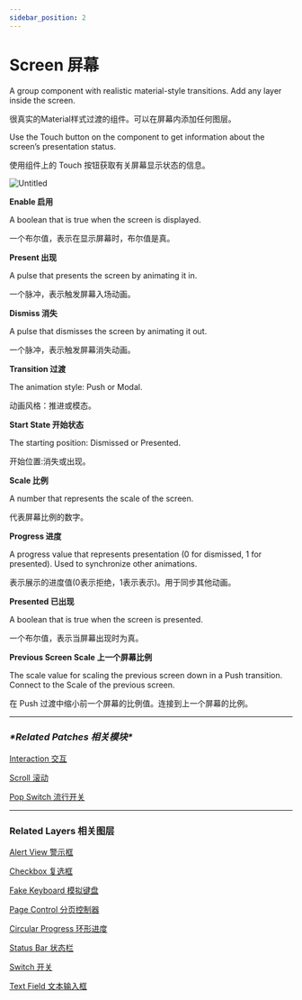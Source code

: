 ```yaml
---
sidebar_position: 2
---
```


# Screen 屏幕

A group component with realistic material-style transitions. Add any layer inside the screen.

很真实的Material样式过渡的组件。可以在屏幕内添加任何图层。

Use the Touch button on the component to get information about the screen’s presentation status.

使用组件上的 Touch 按钮获取有关屏幕显示状态的信息。

![Untitled](https://s3.us-west-2.amazonaws.com/secure.notion-static.com/9c939db2-b744-4245-92fc-bb08dd76f6d3/Untitled.png?X-Amz-Algorithm=AWS4-HMAC-SHA256&X-Amz-Content-Sha256=UNSIGNED-PAYLOAD&X-Amz-Credential=AKIAT73L2G45EIPT3X45%2F20220602%2Fus-west-2%2Fs3%2Faws4_request&X-Amz-Date=20220602T190315Z&X-Amz-Expires=86400&X-Amz-Signature=0ea820f1ad266caa4b169fd5c9595d9371d80cc53104afc082c2774d61b63e2d&X-Amz-SignedHeaders=host&response-content-disposition=filename%20%3D%22Untitled.png%22&x-id=GetObject)

**Enable 启用**

A boolean that is true when the screen is displayed.

一个布尔值，表示在显示屏幕时，布尔值是真。

**Present 出现**

A pulse that presents the screen by animating it in.

一个脉冲，表示触发屏幕入场动画。

**Dismiss 消失**

A pulse that dismisses the screen by animating it out.

一个脉冲，表示触发屏幕消失动画。

**Transition 过渡**

The animation style: Push or Modal.

动画风格：推进或模态。

**Start State 开始状态**

The starting position: Dismissed or Presented.

开始位置:消失或出现。

**Scale 比例**

A number that represents the scale of the screen.

代表屏幕比例的数字。

**Progress 进度**

A progress value that represents presentation (0 for dismissed, 1 for presented). Used to synchronize other animations.

表示展示的进度值(0表示拒绝，1表示表示)。用于同步其他动画。

**Presented 已出现**

A boolean that is true when the screen is presented.

一个布尔值，表示当屏幕出现时为真。

**Previous Screen Scale 上一个屏幕比例**

The scale value for scaling the previous screen down in a Push transition. Connect to the Scale of the previous screen.

在 Push 过渡中缩小前一个屏幕的比例值。连接到上一个屏幕的比例。

------

### ***\*Related Patches 相关模块\****

[Interaction 交互](https://www.notion.so/Interaction-8cd3ac66434546eda4b4bcf8173958fc)

[Scroll 滚动](https://www.notion.so/Scroll-2f1508bfbec742279786513c26602209)

[Pop Switch 流行开关](https://www.notion.so/Pop-Switch-e83d8b2e102c466db20fbe80716861c3)

------

### Related Layers 相关图层

[Alert View 警示框](https://www.notion.so/Alert-View-82a7c414b0c04e489c7efe4bea7a239d)

[Checkbox 复选框](https://www.notion.so/Checkbox-3b26d11b40fe4fd6b4331fa09afc1b47)

[Fake Keyboard 模拟键盘](https://www.notion.so/Fake-Keyboard-3feb346590de4ff3822b6079c7dc17b9)

[Page Control 分页控制器](https://www.notion.so/Page-Control-73fd8adb143a4b34a3267ece18dfd876)

[Circular Progress 环形进度](https://www.notion.so/Circular-Progress-df848ba8986b4983aaa59dbf7c05faae)

[Status Bar 状态栏](https://www.notion.so/Status-Bar-c2583cf542a241949665528cff2c5031)

[Switch 开关](https://www.notion.so/Switch-4171567de6384966b26842c68b41155d)

[Text Field 文本输入框](https://www.notion.so/Text-Field-4a2ab8b08c3a49d19b19e4f715dedf41)
